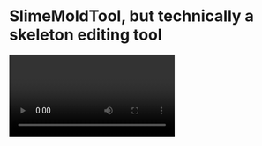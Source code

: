 # SlimeMoldTool, but technically a skeleton editing tool

<VIDEO>

This project implements a new editor mode with 2 tools:
- **Skeleton Editor** - allows the user to place points and connect them with lines
- **Mesh Editor** - can generate mesh in the editor from the points and lines

> *Reminder, that is the intended usage and the way I used in our team's project.*\
> *You are the developer, so you can use it for your own purposes in any way it is possible.*